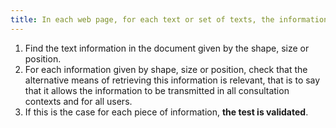 ```yaml
---
title: In each web page, for each text or set of texts, the information must not be given only [by the shape, size or position](#indication-given-by-the-shape-the-size-or -the position). Is this rule implemented appropriately?
---
```


1. Find the text information in the document given by the shape, size or position.
2. For each information given by shape, size or position, check that the alternative means of retrieving this information is relevant, that is to say that it allows the information to be transmitted in all consultation contexts and for all users.
3. If this is the case for each piece of information, **the test is validated**.
